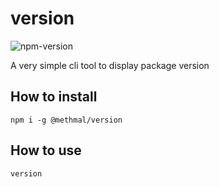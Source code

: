 # version
![npm-version](https://img.shields.io/npm/v/@methmal/version)

A very simple cli tool to display package version

## How to install
`npm i -g @methmal/version`

## How to use
`version`